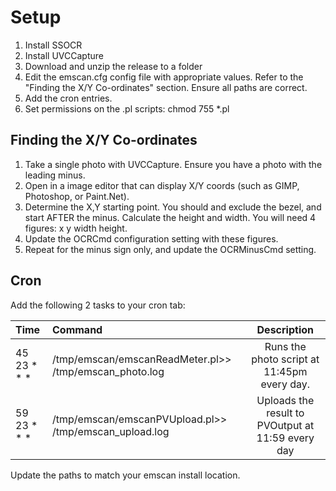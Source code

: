 Setup
=====

1. Install SSOCR
2. Install UVCCapture
3. Download and unzip the release to a folder
4. Edit the emscan.cfg config file with appropriate values. Refer to the "Finding the X/Y Co-ordinates" section. Ensure all paths are correct.
5. Add the cron entries.
6. Set permissions on the .pl scripts: chmod 755 *.pl

Finding the X/Y Co-ordinates
----------------------------

1. Take a single photo with UVCCapture. Ensure you have a photo with the leading minus.
2. Open in a image editor that can display X/Y coords (such as GIMP, Photoshop, or Paint.Net).
3. Determine the X,Y starting point. You should and exclude the bezel, and start AFTER the minus. Calculate the height and width. You will need 4 figures: x y width height.
4. Update the OCRCmd configuration setting with these figures.
5. Repeat for the minus sign only, and update the OCRMinusCmd setting.

Cron
----

Add the following 2 tasks to your cron tab:

| Time         | Command           | Description    |
| :------------|:------------------| :-----:|
| 45 23 * * *  | /tmp/emscan/emscanReadMeter.pl>> /tmp/emscan_photo.log | Runs the photo script at 11:45pm every day. |
| 59 23 * * *  | /tmp/emscan/emscanPVUpload.pl>> /tmp/emscan_upload.log  | Uploads the result to PVOutput at 11:59 every day |

Update the paths to match your emscan install location.
 
